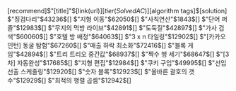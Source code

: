 [recommend]$"[title]"$[link(url)]$[tier(SolvedAC)]$[algorithm tags]$[solution]
$"징검다리"$43236$$[]$
$"지형 이동"$62050$$[]$
$"사칙연산"$1843$$[]$
$"단어 퍼즐"$12983$$[]$
$"무지의 먹방 라이브"$42891$$[]$
$"도둑질"$42897$$[]$
$"가사 검색"$60060$$[]$
$"호텔 방 배정"$64063$$[]$
$"3 x n 타일링"$12902$$[]$
$"[카카오 인턴] 동굴 탐험"$67260$$[]$
$"매출 하락 최소화"$72416$$[]$
$"블록 게임"$42894$$[]$
$"트리 트리오 중간값"$68937$$[]$
$"짝수 행 세기"$68647$$[]$
$"[3차] 자동완성"$17685$$[]$
$"지형 편집"$12984$$[]$
$"쿠키 구입"$49995$$[]$
$"선입 선출 스케줄링"$12920$$[]$
$"숫자 블록"$12923$$[]$
$"올바른 괄호의 갯수"$12929$$[]$
$"최적의 행렬 곱셈"$12942$$[]$
